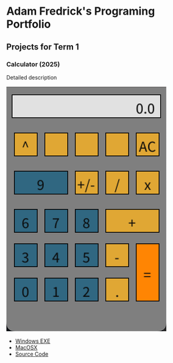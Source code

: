 # Adam Fredrick's Programing Portfolio

## Projects for Term 1

### Calculator (2025)

Detailed description

![Running Calculator](https://github.com/adamfredrick/portfolio/blob/main/images/calc.png?raw=true)

* [Windows EXE]()
* [MacOSX]()
* [Source Code]()
